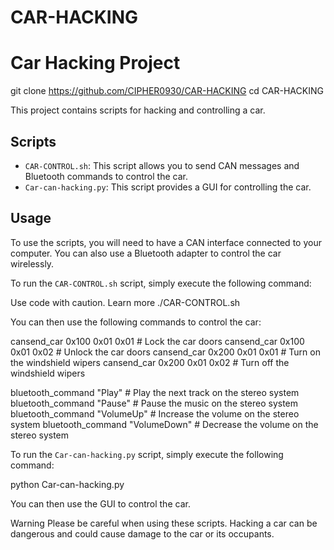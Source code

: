 # CAR-HACKING

# Car Hacking Project
git clone https://github.com/CIPHER0930/CAR-HACKING
cd CAR-HACKING

This project contains scripts for hacking and controlling a car.

## Scripts

* `CAR-CONTROL.sh`: This script allows you to send CAN messages and Bluetooth commands to control the car.
* `Car-can-hacking.py`: This script provides a GUI for controlling the car.

## Usage

To use the scripts, you will need to have a CAN interface connected to your computer. You can also use a Bluetooth adapter to control the car wirelessly.

To run the `CAR-CONTROL.sh` script, simply execute the following command:

Use code with caution. Learn more
./CAR-CONTROL.sh


You can then use the following commands to control the car:

cansend_car 0x100 0x01 0x01 # Lock the car doors
cansend_car 0x100 0x01 0x02 # Unlock the car doors
cansend_car 0x200 0x01 0x01 # Turn on the windshield wipers
cansend_car 0x200 0x01 0x02 # Turn off the windshield wipers

bluetooth_command "Play" # Play the next track on the stereo system
bluetooth_command "Pause" # Pause the music on the stereo system
bluetooth_command "VolumeUp" # Increase the volume on the stereo system
bluetooth_command "VolumeDown" # Decrease the volume on the stereo system


To run the `Car-can-hacking.py` script, simply execute the following command:

python Car-can-hacking.py

You can then use the GUI to control the car.

Warning
Please be careful when using these scripts. Hacking a car can be dangerous and could cause damage to the car or its occupants.

